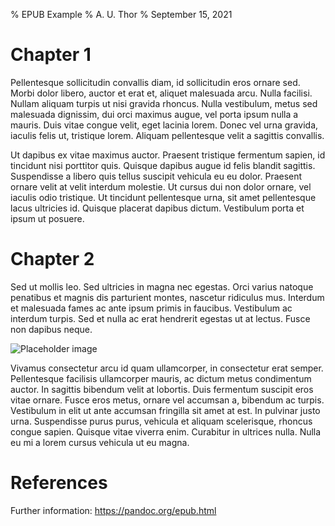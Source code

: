 % EPUB Example
% A. U. Thor
% September 15, 2021

Chapter 1
=========

Pellentesque sollicitudin convallis diam, id sollicitudin eros ornare sed. Morbi dolor libero, auctor et erat et, aliquet malesuada arcu. Nulla facilisi. Nullam aliquam turpis ut nisi gravida rhoncus. Nulla vestibulum, metus sed malesuada dignissim, dui orci maximus augue, vel porta ipsum nulla a mauris. Duis vitae congue velit, eget lacinia lorem. Donec vel urna gravida, iaculis felis ut, tristique lorem. Aliquam pellentesque velit a sagittis convallis.

Ut dapibus ex vitae maximus auctor. Praesent tristique fermentum sapien, id tincidunt nisi porttitor quis. Quisque dapibus augue id felis blandit sagittis. Suspendisse a libero quis tellus suscipit vehicula eu eu dolor. Praesent ornare velit at velit interdum molestie. Ut cursus dui non dolor ornare, vel iaculis odio tristique. Ut tincidunt pellentesque urna, sit amet pellentesque lacus ultricies id. Quisque placerat dapibus dictum. Vestibulum porta et ipsum ut posuere.

Chapter 2
=========

Sed ut mollis leo. Sed ultricies in magna nec egestas. Orci varius natoque penatibus et magnis dis parturient montes, nascetur ridiculus mus. Interdum et malesuada fames ac ante ipsum primis in faucibus. Vestibulum ac interdum turpis. Sed et nulla ac erat hendrerit egestas ut at lectus. Fusce non dapibus neque.

![Placeholder image](http://placekitten.com/240/240 "Placeholder image")

Vivamus consectetur arcu id quam ullamcorper, in consectetur erat semper. Pellentesque facilisis ullamcorper mauris, ac dictum metus condimentum auctor. In sagittis bibendum velit at lobortis. Duis fermentum suscipit eros vitae ornare. Fusce eros metus, ornare vel accumsan a, bibendum ac turpis. Vestibulum in elit ut ante accumsan fringilla sit amet at est. In pulvinar justo urna. Suspendisse purus purus, vehicula et aliquam scelerisque, rhoncus congue sapien. Quisque vitae viverra enim. Curabitur in ultrices nulla. Nulla eu mi a lorem cursus vehicula ut eu magna.

References
==========

Further information: <https://pandoc.org/epub.html>

